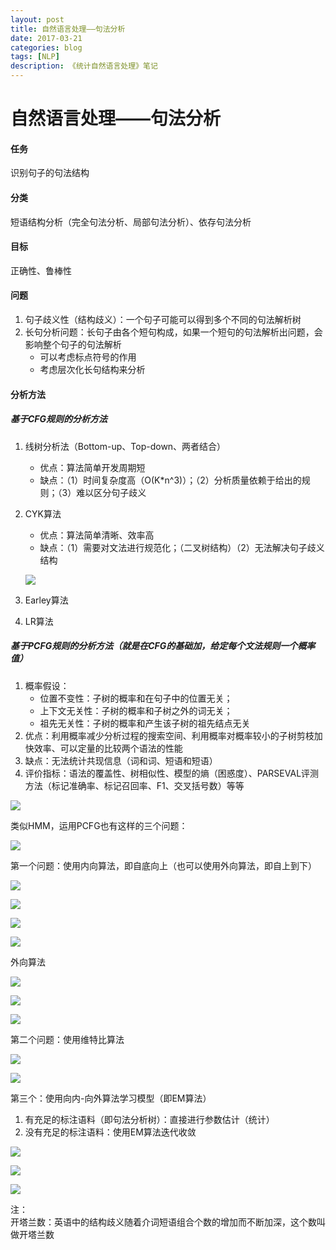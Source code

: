 ```yaml
--- 
layout: post 
title: 自然语言处理——句法分析
date: 2017-03-21 
categories: blog 
tags: [NLP] 
description: 《统计自然语言处理》笔记
--- 
```


# 自然语言处理——句法分析

#### 任务

识别句子的句法结构

#### 分类

短语结构分析（完全句法分析、局部句法分析）、依存句法分析

#### 目标

正确性、鲁棒性

#### 问题

1. 句子歧义性（结构歧义）：一个句子可能可以得到多个不同的句法解析树
2. 长句分析问题：长句子由各个短句构成，如果一个短句的句法解析出问题，会影响整个句子的句法解析
    * 可以考虑标点符号的作用
    * 考虑层次化长句结构来分析

#### 分析方法

##### 基于CFG规则的分析方法

1. 线树分析法（Bottom-up、Top-down、两者结合）
	* 优点：算法简单开发周期短
	* 缺点：（1）时间复杂度高（O(K*n^3)）；（2）分析质量依赖于给出的规则；（3）难以区分句子歧义
2. CYK算法
	* 优点：算法简单清晰、效率高
	* 缺点：（1）需要对文法进行规范化；（二叉树结构）（2）无法解决句子歧义结构
	
	![](http://odjt9j2ec.bkt.clouddn.com/nlp-note4-1.png)
	
3. Earley算法
4. LR算法

##### 基于PCFG规则的分析方法（就是在CFG的基础加，给定每个文法规则一个概率值）

1. 概率假设：
	* 位置不变性：子树的概率和在句子中的位置无关；
	* 上下文无关性：子树的概率和子树之外的词无关；
	* 祖先无关性：子树的概率和产生该子树的祖先结点无关
2. 优点：利用概率减少分析过程的搜索空间、利用概率对概率较小的子树剪枝加快效率、可以定量的比较两个语法的性能
3. 缺点：无法统计共现信息（词和词、短语和短语）
4. 评价指标：语法的覆盖性、树相似性、模型的熵（困惑度）、PARSEVAL评测方法（标记准确率、标记召回率、F1、交叉括号数）等等	

![](http://odjt9j2ec.bkt.clouddn.com/nlp-note4-2.png)

类似HMM，运用PCFG也有这样的三个问题：

![](http://odjt9j2ec.bkt.clouddn.com/nlp-note4-3.png)

第一个问题：使用内向算法，即自底向上（也可以使用外向算法，即自上到下）

![](http://odjt9j2ec.bkt.clouddn.com/nlp-note4-4.png)

![](http://odjt9j2ec.bkt.clouddn.com/nlp-note4-5.png)

![](http://odjt9j2ec.bkt.clouddn.com/nlp-note4-6.png)

![](http://odjt9j2ec.bkt.clouddn.com/nlp-note4-7.png)

外向算法

![](http://odjt9j2ec.bkt.clouddn.com/nlp-note4-8.png)

![](http://odjt9j2ec.bkt.clouddn.com/nlp-note4-9.png)

![](http://odjt9j2ec.bkt.clouddn.com/nlp-note4-10.png)

第二个问题：使用维特比算法

![](http://odjt9j2ec.bkt.clouddn.com/nlp-note4-11.png)

![](http://odjt9j2ec.bkt.clouddn.com/nlp-note4-12.png)

第三个：使用向内-向外算法学习模型（即EM算法）

1. 有充足的标注语料（即句法分析树）：直接进行参数估计（统计）
2. 没有充足的标注语料：使用EM算法迭代收敛

![](http://odjt9j2ec.bkt.clouddn.com/nlp-note4-13.png)

![](http://odjt9j2ec.bkt.clouddn.com/nlp-note4-14.png)

![](http://odjt9j2ec.bkt.clouddn.com/nlp-note4-15.png)

注：  
开塔兰数：英语中的结构歧义随着介词短语组合个数的增加而不断加深，这个数叫做开塔兰数
